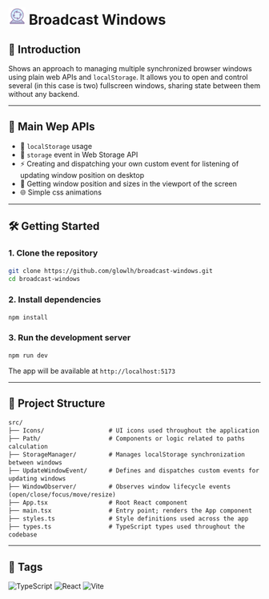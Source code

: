 # <img src="./public/logo.png" width="34px" alt="" /> Broadcast Windows

## 📖 Introduction
Shows an approach to managing multiple synchronized browser windows using plain 
web APIs and `localStorage`. It allows you to open and control several (in this case is two) fullscreen windows, 
sharing state between them without any backend. 

---

## 🚀 Main Wep APIs

- 📡 `localStorage` usage
- 🎨 `storage` event in Web Storage API
- ⚡ Creating and dispatching your own custom event for listening of updating window position on desktop
- 🔧 Getting window position and sizes in the viewport of the screen
- 🌐 Simple css animations

---

## 🛠️ Getting Started

### 1. Clone the repository

```bash
git clone https://github.com/glowlh/broadcast-windows.git
cd broadcast-windows
```

### 2. Install dependencies

```bash
npm install
```

### 3. Run the development server

```bash
npm run dev
```

The app will be available at `http://localhost:5173`

---

## 📁 Project Structure

```
src/
├── Icons/                  # UI icons used throughout the application
├── Path/                   # Components or logic related to paths calculation
├── StorageManager/         # Manages localStorage synchronization between windows
├── UpdateWindowEvent/      # Defines and dispatches custom events for updating windows
├── WindowObserver/         # Observes window lifecycle events (open/close/focus/move/resize)
├── App.tsx                 # Root React component
├── main.tsx                # Entry point; renders the App component
├── styles.ts               # Style definitions used across the app
├── types.ts                # TypeScript types used throughout the codebase
```
---

## 🧷 Tags

![TypeScript](https://img.shields.io/badge/-TypeScript-3178c6?logo=typescript&logoColor=white&style=for-the-badge)
![React](https://img.shields.io/badge/react-%2320232a.svg?style=for-the-badge&logo=react&logoColor=%2361DAFB)
![Vite](https://img.shields.io/badge/vite-%23646CFF.svg?style=for-the-badge&logo=vite&logoColor=white)

